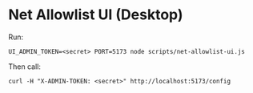 # Net Allowlist UI (Desktop)
Run:
```
UI_ADMIN_TOKEN=<secret> PORT=5173 node scripts/net-allowlist-ui.js
```
Then call:
```
curl -H "X-ADMIN-TOKEN: <secret>" http://localhost:5173/config
```
